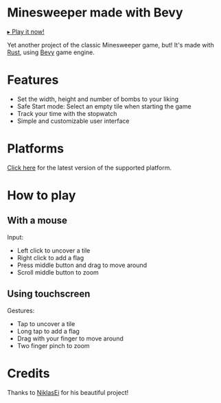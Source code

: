 # Minesweeper made with Bevy
[▸ Play it now!](https://perrelli9338.github.io/bevy_minesweeper_rs)

Yet another project of the classic Minesweeper game, but! It's made with [Rust](https://www.rust-lang.org/it), using [Bevy](https://bevyengine.org/) game engine.
# Features
- Set the width, height and number of bombs to your liking
- Safe Start mode: Select an empty tile when starting the game
- Track your time with the stopwatch
- Simple and customizable user interface
# Platforms
[Click here](https://github.com/Perrelli9338/bevy_minesweeper_rs/releases/latest) for the latest version of the supported platform.
# How to play 
## With a mouse
Input:
- Left click to uncover a tile
- Right click to add a flag
- Press middle button and drag to move around
- Scroll middle button to zoom
## Using touchscreen
Gestures:
- Tap to uncover a tile
- Long tap to add a flag
- Drag with your finger to move around
- Two finger pinch to zoom
# Credits
Thanks to [NiklasEi](https://github.com/NiklasEi/bevy_game_template) for his beautiful project!
